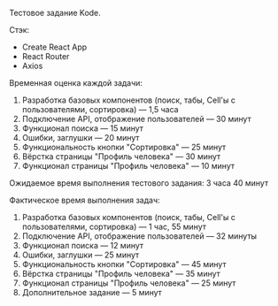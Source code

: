 Тестовое задание Kode.

Стэк:
- Create React App
- React Router
- Axios

Временная оценка каждой задачи:
1. Разработка базовых компонентов (поиск, табы, Cell'ы с пользователями, сортировка) — 1,5 часа
2. Подключение API, отображение пользователей — 30 минут
3. Функционал поиска — 15 минут
4. Ошибки, заглушки — 20 минут
5. Функциональность кнопки "Сортировка" — 25 минут
6. Вёрстка страницы "Профиль человека" — 30 минут
7. Функционал страницы "Профиль человека" — 10 минут

Ожидаемое время выполнения тестового задания: 3 часа 40 минут

Фактическое время выполнения задач:
1. Разработка базовых компонентов (поиск, табы, Cell'ы с пользователями, сортировка) — 1 час, 55 минут
2. Подключение API, отображение пользователей — 32 минуты
3. Функционал поиска — 12 минут
4. Ошибки, заглушки — 25 минут
5. Функциональность кнопки "Сортировка" — 45 минут
6. Вёрстка страницы "Профиль человека" — 35 минут
7. Функционал страницы "Профиль человека" — 25 минут
8. Дополнительное задание — 5 минут